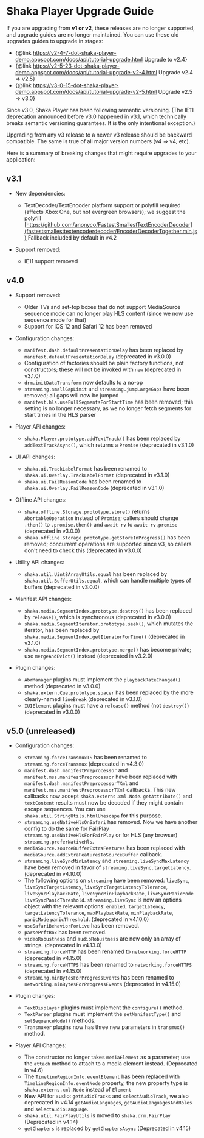# Shaka Player Upgrade Guide

If you are upgrading from **v1 or v2**, these releases are no longer supported,
and upgrade guides are no longer maintained.  You can use these old upgrades
guides to upgrade in stages:

 - {@link https://v2-4-7-dot-shaka-player-demo.appspot.com/docs/api/tutorial-upgrade.html Upgrade to v2.4}
 - {@link https://v2-5-23-dot-shaka-player-demo.appspot.com/docs/api/tutorial-upgrade-v2-4.html Upgrade v2.4 => v2.5}
 - {@link https://v3-0-15-dot-shaka-player-demo.appspot.com/docs/api/tutorial-upgrade-v2-5.html Upgrade v2.5 => v3.0}

Since v3.0, Shaka Player has been following semantic versioning.  (The
IE11 deprecation announced before v3.0 happened in v3.1, which technically
breaks semantic versioning guarantees.  It is the only intentional exception.)

Upgrading from any v3 release to a newer v3 release should be backward
compatible.  The same is true of all major version numbers (v4 => v4, etc).

Here is a summary of breaking changes that might require upgrades to your
application:


## v3.1

  - New dependencies:
    - TextDecoder/TextEncoder platform support or polyfill required (affects
      Xbox One, but not evergreen browsers); we suggest the polyfill
      [https://github.com/anonyco/FastestSmallestTextEncoderDecoder](fastestsmallesttextencoderdecoder/EncoderDecoderTogether.min.js)
      Fallback included by default in v4.2

  - Support removed:
    - IE11 support removed


## v4.0

  - Support removed:
    - Older TVs and set-top boxes that do not support MediaSource sequence mode
      can no longer play HLS content (since we now use sequence mode for that)
    - Support for iOS 12 and Safari 12 has been removed

  - Configuration changes:
    - `manifest.dash.defaultPresentationDelay` has been replaced by
      `manifest.defaultPresentationDelay` (deprecated in v3.0.0)
    - Configuration of factories should be plain factory functions, not
      constructors; these will not be invoked with `new` (deprecated in v3.1.0)
    - `drm.initDataTransform` now defaults to a no-op
    - `streaming.smallGapLimit` and `streaming.jumpLargeGaps` have been removed;
      all gaps will now be jumped
    - `manifest.hls.useFullSegmentsForStartTime` has been removed; this setting
      is no longer necessary, as we no longer fetch segments for start times in
      the HLS parser

  - Player API changes:
    - `shaka.Player.prototype.addTextTrack()` has been replaced by
      `addTextTrackAsync()`, which returns a `Promise` (deprecated in v3.1.0)

  - UI API changes:
    - `shaka.ui.TrackLabelFormat` has been renamed to
      `shaka.ui.Overlay.TrackLabelFormat` (deprecated in v3.1.0)
    - `shaka.ui.FailReasonCode` has been renamed to
      `shaka.ui.Overlay.FailReasonCode` (deprecated in v3.1.0)

  - Offline API changes:
    - `shaka.offline.Storage.prototype.store()` returns `AbortableOperation`
      instead of `Promise`; callers should change `.then()` to
      `.promise.then()` and `await rv` to `await rv.promise` (deprecated in
      v3.0.0)
    - `shaka.offline.Storage.prototype.getStoreInProgress()` has been removed;
      concurrent operations are supported since v3, so callers don't need to
      check this (deprecated in v3.0.0)

  - Utility API changes:
    - `shaka.util.Uint8ArrayUtils.equal` has been replaced by
      `shaka.util.BufferUtils.equal`, which can handle multiple types of
      buffers (deprecated in v3.0.0)

  - Manifest API changes:
    - `shaka.media.SegmentIndex.prototype.destroy()` has been replaced by
      `release()`, which is synchronous (deprecated in v3.0.0)
    - `shaka.media.SegmentIterator.prototype.seek()`, which mutates the
      iterator, has been replaced by
      `shaka.media.SegmentIndex.getIteratorForTime()` (deprecated in v3.1.0)
    - `shaka.media.SegmentIndex.prototype.merge()` has become private; use
      `mergeAndEvict()` instead (deprecated in v3.2.0)

  - Plugin changes:
    - `AbrManager` plugins must implement the `playbackRateChanged()` method
      (deprecated in v3.0.0)
    - `shaka.extern.Cue.prototype.spacer` has been replaced by the more
      clearly-named `lineBreak` (deprecated in v3.1.0)
    - `IUIElement` plugins must have a `release()` method (not `destroy()`)
      (deprecated in v3.0.0)

## v5.0 (unreleased)

  - Configuration changes:
    - `streaming.forceTransmuxTS` has been renamed to `streaming.forceTransmux`
      (deprecated in v4.3.0)
    - `manifest.dash.manifestPreprocessor` and `manifest.mss.manifestPreprocessor`
      have been replaced with `manifest.dash.manifestPreprocessorTXml` and
      `manifest.mss.manifestPreprocessorTXml` callbacks. This new callbacks now
      accept `shaka.externs.xml.Node`. `getAttribute()` and `textContent` results
      must now be decoded if they might contain escape sequences. You can use
      `shaka.util.StringUtils.htmlUnescape` for this purpose.
    - `streaming.useNativeHlsOnSafari` has removed. Now we have another config to do the same for FairPlay `streaming.useNativeHlsForFairPlay` or for HLS (any browser) `streaming.preferNativeHls`.
    - `mediaSource.sourceBufferExtraFeatures` has been replaced with `mediaSource.addExtraFeaturesToSourceBuffer` callback.
    - `streaming.liveSyncMinLatency` and `streaming.liveSyncMaxLatency` have
      been removed in favor of `streaming.liveSync.targetLatency`. (deprecated
      in v4.10.0)
    - The following options on `streaming` have been removed: `liveSync`,
      `liveSyncTargetLatency`, `liveSyncTargetLatencyTolerance`,
      `liveSyncPlaybackRate`, `liveSyncMinPlaybackRate`, `liveSyncPanicMode`
      `liveSyncPanicThreshold`. `streaming.liveSync` is now an options object
      with the relevant options: `enabled`, `targetLatency`,
      `targetLatencyTolerance`, `maxPlaybackRate`, `minPlaybackRate`, `panicMode`
      `panicThreshold`. (deprecated in v4.10.0)
    - `useSafariBehaviorForLive` has been removed.
    - `parsePrftBox` has been removed.
    - `videoRobustness` and `audioRobustness` are now only an array of strings. (deprecated in v4.13.0)
    - `streaming.forceHTTP` has been renamed to `networking.forceHTTP` (deprecated in v4.15.0)
    - `streaming.forceHTTPS` has been renamed to `networking.forceHTTPS` (deprecated in v4.15.0)
    - `streaming.minBytesForProgressEvents` has been renamed to `networking.minBytesForProgressEvents` (deprecated in v4.15.0)

  - Plugin changes:
    - `TextDisplayer` plugins must implement the `configure()` method.
    - `TextParser` plugins must implement the `setManifestType()` and `setSequenceMode()` methods.
    - `Transmuxer` plugins now has three new parameters in `transmux()` method.

  - Player API Changes:
    - The constructor no longer takes `mediaElement` as a parameter; use the `attach` method to attach to a media element instead. (Deprecated in v4.6)
    - The `TimelineRegionInfo.eventElement` has been replaced with `TimelineRegionInfo.eventNode` property, the new property type is `shaka.externs.xml.Node` instead of `Element`
    - New API for audio: `getAudioTracks` and `selectAudioTrack`, we also deprecated in v4.14 `getAudioLanguages`, `getAudioLanguagesAndRoles` and `selectAudioLanguage`.
    - `shaka.util.FairPlayUtils` is moved to `shaka.drm.FairPlay` (Deprecated in v4.14)
    - `getChapters` is replaced by `getChaptersAsync` (Deprecated in v4.15)
